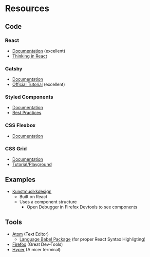 # Resources

## Code

### React

* [Documentation](https://reactjs.org/docs/hello-world.html) \(excellent\)
* [Thinking in React](https://reactjs.org/docs/thinking-in-react.html)

### Gatsby

* [Documentation](https://www.gatsbyjs.org/docs/)
* [Official Tutorial](https://www.gatsbyjs.org/tutorial/) \(excellent\)



### Styled Components

* [Documentation](https://www.styled-components.com/docs)
* [Best Practices](https://www.smashingmagazine.com/2017/01/styled-components-enforcing-best-practices-component-based-systems/)

### CSS Flexbox

* [Documentation](https://developer.mozilla.org/en-US/docs/Web/CSS/CSS_Flexible_Box_Layout)

### CSS Grid

* [Documentation ](https://developer.mozilla.org/en-US/docs/Web/CSS/CSS_Grid_Layout)
* [Tutorial/Playground](https://mozilladevelopers.github.io/playground/css-grid)

## Examples

* [Kunstmusikkdesign](https://kmd.uib.no/en/frontpage)
  * Built on React
  * Uses a component structure
    * Open Debugger in Firefox Devtools to see components

## Tools

* [Atom](https://atom.io/) \(Text Editor\)
  * [Language Babel Package](https://github.com/gandm/language-babel) \(for proper React Syntax Highligting\)
* [Firefox](https://www.mozilla.org/en-US/firefox/) \(Great Dev-Tools\)
* [Hyper](https://hyper.is/) \(A nicer terminal\)



